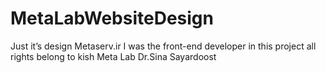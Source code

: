 # MetaLabWebsiteDesign
Just it’s design 
Metaserv.ir
I was the front-end developer in this project
all rights belong to
kish Meta Lab
Dr.Sina Sayardoost
